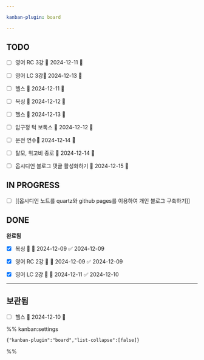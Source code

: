 ```yaml
---

kanban-plugin: board

---
```


## TODO

- [ ] 영어 RC 3강 📅 2024-12-11 🔼
- [ ] 영어 LC 3강📅 2024-12-13 🔼
- [ ] 헬스 📅 2024-12-11 🔼
- [ ] 복싱 📅 2024-12-12 🔺
- [ ] 헬스 📅 2024-12-13 🔼
- [ ] 압구정 턱 보톡스 📅 2024-12-12 🔺
- [ ] 운전 연수📅 2024-12-14 🔽
- [ ] 탈모, 위고비 종로 📅 2024-12-14 🔽
- [ ] 옵시디언 블로그 댓글 활성화하기 📅 2024-12-15 🔺


## IN PROGRESS

- [ ] [[옵시디언 노트를 quartz와 github pages를 이용하여 개인 블로그 구축하기]]


## DONE

**완료됨**
- [x] 복싱 🔺 📅 2024-12-09 ✅ 2024-12-09
- [x] 영어 RC 2강 🔺 📅 2024-12-09 ✅ 2024-12-09
- [x] 영어 LC 2강 🔼 📅 2024-12-11 ✅ 2024-12-10


***

## 보관됨

- [ ] 헬스 📅 2024-12-10 🔼

%% kanban:settings
```
{"kanban-plugin":"board","list-collapse":[false]}
```
%%